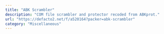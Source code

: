 ```yaml
---
title: "ABK Scrambler"
description: "COM file scrambler and protector recoded from ABKprot."
url: "https://defacto2.net/f/a520164?packer=abk-scrambler"
category: "Miscellaneous"
---
```

